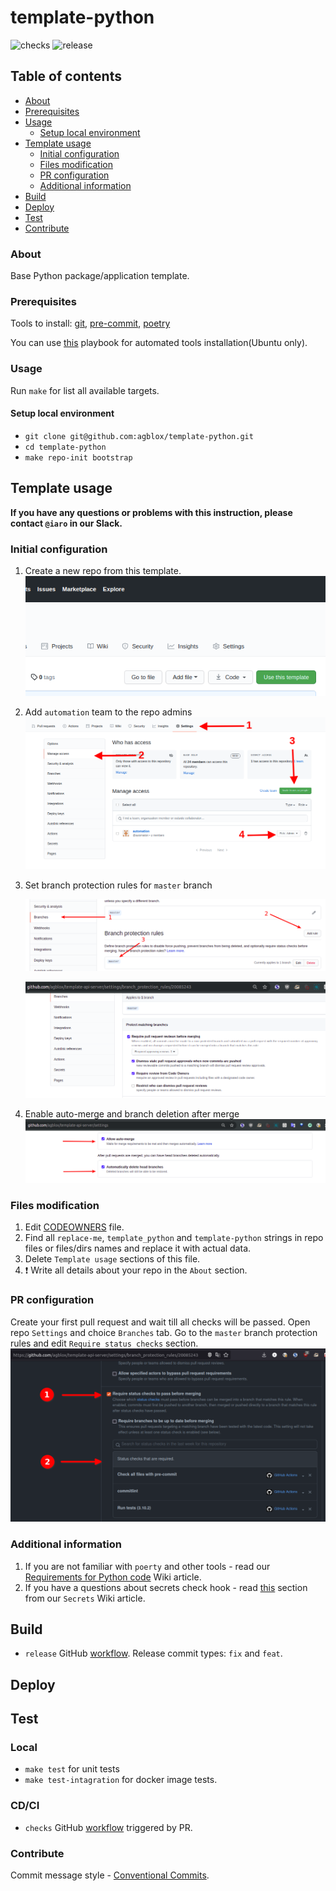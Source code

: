 # template-python
![checks][checks] ![release][release]

## Table of contents
* [About](#about)
* [Prerequisites](#prerequisites)
* [Usage](#usage)
  * [Setup local environment](#setup-local-environment)
* [Template usage](#template-usage)
  * [Initial configuration](#initial-configuration)
  * [Files modification](#files-modification)
  * [PR configuration](#pr-configuration)
  * [Additional information](#additional-information)
* [Build](#build)
* [Deploy](#deploy)
* [Test](#test)
* [Contribute](#contribute)

### About
Base Python package/application template.

### Prerequisites
Tools to install: [git][g], [pre-commit][pk], [poetry][p]

You can use [this][a] playbook for automated tools installation(Ubuntu only).

### Usage

Run `make` for list all available targets.

#### Setup local environment

- `git clone git@github.com:agblox/template-python.git`
- `cd template-python`
- `make repo-init bootstrap`

## Template usage

**If you have any questions or problems with this instruction, please contact `@iaro` in our Slack.**

### Initial configuration

1. Create a new repo from this template.
![create](docs/template_btn.png)
2. Add `automation` team to the repo admins
   ![release](docs/auth_setup.png)
3. Set branch protection rules for `master` branch

   ![add_rule](docs/branches.png)

   ![set_master](docs/master.png)
4. Enable auto-merge and branch deletion after merge
   ![set_options](docs/options.png)

### Files modification

1. Edit [CODEOWNERS](.github/CODEOWNERS) file.
2. Find all `replace-me`, `template_python` and `template-python` strings in repo files or files/dirs names and replace it with actual data.
3. Delete `Template usage` sections of this file.
4. :heavy_exclamation_mark: Write all details about your repo in the `About` section.

### PR configuration

Create your first pull request and wait till all checks will be passed. Open repo `Settings` and choice `Branches` tab. Go to the `master` branch protection rules and edit `Require status checks` section.
![status_checks](docs/pr_cfg.png)

### Additional information

1. If you are not familiar with `poerty` and other tools - read our [Requirements for Python code](https://github.com/agblox/DiviAI-Information/wiki/Coding-Style) Wiki article.
2. If you have a questions about secrets check hook - read [this](https://github.com/agblox/DiviAI-Information/wiki/Secrets#pre-commit-hook) section from our `Secrets` Wiki article.

## Build

- `release` GitHub [workflow][wr].  Release commit types: `fix` and `feat`.

## Deploy

## Test

### Local

- `make test` for unit tests
- `make test-intagration` for docker image tests.

### CD/CI

- `checks` GitHub [workflow][wch] triggered by PR.

### Contribute
Commit message style - [Conventional Commits][cc].

[a]: https://github.com/IaroslavR/ansible-role-server-bootstrap
[cc]: https://www.conventionalcommits.org/en/v1.0.0/
[g]: https://www.atlassian.com/git/tutorials/install-git
[p]: https://python-poetry.org/docs/#installation
[pk]: https://pre-commit.com/#install
[wch]: .github/workflows/checks.yml
[wr]: .github/workflows/release.yml

[checks]: https://github.com/agblox/template-api-server/actions/workflows/checks.yml/badge.svg
[publish]: https://github.com/agblox/template-api-server/actions/workflows/publish.yml/badge.svg

[checks]: https://github.com/agblox/template-python/actions/workflows/checks.yml/badge.svg
[release]: https://github.com/agblox/template-python/actions/workflows/release.yml/badge.svg
